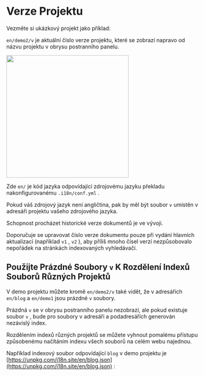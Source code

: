 # Verze Projektu

Vezměte si ukázkový projekt jako příklad:

`en/demo2/v` je aktuální číslo verze projektu, které se zobrazí napravo od názvu projektu v obrysu postranního panelu.

<img src="https://p.3ti.site/1721290486.avif" width="320px">

Zde `en/` je kód jazyka odpovídající zdrojovému jazyku překladu nakonfigurovanému `.i18n/conf.yml` .

Pokud váš zdrojový jazyk není angličtina, pak by měl být soubor `v` umístěn v adresáři projektu vašeho zdrojového jazyka.

Schopnost procházet historické verze dokumentů je ve vývoji.

Doporučuje se upravovat číslo verze dokumentu pouze při vydání hlavních aktualizací (například `v1` , `v2` ), aby příliš mnoho čísel verzí nezpůsobovalo nepořádek na stránkách indexovaných vyhledávači.

## Použijte Prázdné Soubory `v` K Rozdělení Indexů Souborů Různých Projektů

V demo projektu můžete kromě `en/demo2/v` také vidět, že v adresářích `en/blog` a `en/demo1` jsou prázdné `v` soubory.

Prázdná `v` se v obrysu postranního panelu nezobrazí, ale pokud existuje soubor `v` , bude pro soubory v adresáři a podadresářích generován nezávislý index.

Rozdělením indexů různých projektů se můžete vyhnout pomalému přístupu způsobenému načítáním indexu všech souborů na celém webu najednou.

Například indexový soubor odpovídající `blog` v demo projektu je [https://unpkg.com/i18n.site/en/blog.json](https://unpkg.com/i18n.site/en/blog.json) :